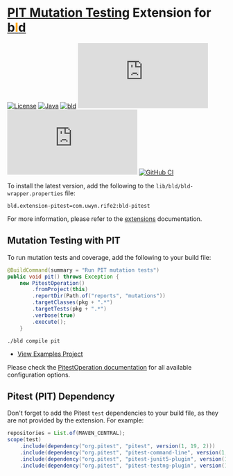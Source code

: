 # [PIT Mutation Testing](https://pitest.org/) Extension for [b<span style="color:orange">l</span>d](https://rife2.com/bld) 

[![License](https://img.shields.io/badge/license-Apache%20License%202.0-blue.svg)](https://opensource.org/licenses/Apache-2.0)
[![Java](https://img.shields.io/badge/java-17%2B-blue)](https://www.oracle.com/java/technologies/javase/jdk17-archive-downloads.html)
[![bld](https://img.shields.io/badge/2.2.1-FA9052?label=bld&labelColor=2392FF)](https://rife2.com/bld)
[![Release](https://flat.badgen.net/maven/v/metadata-url/repo.rife2.com/releases/com/uwyn/rife2/bld-pitest/maven-metadata.xml?color=blue)](https://repo.rife2.com/#/releases/com/uwyn/rife2/bld-pitest)
[![Snapshot](https://flat.badgen.net/maven/v/metadata-url/repo.rife2.com/snapshots/com/uwyn/rife2/bld-pitest/maven-metadata.xml?label=snapshot)](https://repo.rife2.com/#/snapshots/com/uwyn/rife2/bld-pitest)
[![GitHub CI](https://github.com/rife2/bld-pitest/actions/workflows/bld.yml/badge.svg)](https://github.com/rife2/bld-pitest/actions/workflows/bld.yml)

To install the latest version, add the following to the `lib/bld/bld-wrapper.properties` file:

```properties
bld.extension-pitest=com.uwyn.rife2:bld-pitest
```

For more information, please refer to the [extensions](https://github.com/rife2/bld/wiki/Extensions) documentation.

## Mutation Testing with PIT

To run mutation tests and coverage, add the following to your build file:

```java
@BuildCommand(summary = "Run PIT mutation tests")
public void pit() throws Exception {
    new PitestOperation()
        .fromProject(this)
        .reportDir(Path.of("reports", "mutations"))
        .targetClasses(pkg + ".*")
        .targetTests(pkg + ".*")
        .verbose(true)
        .execute();
    }
```

```console
./bld compile pit

```

- [View Examples Project](https://github.com/rife2/bld-pitest/blob/master/examples/src/bld/java/com/example/)

Please check the [PitestOperation documentation](https://rife2.github.io/bld-pitest/rife/bld/extension/PitestOperation.html#method-summary) for all available configuration options.

## Pitest (PIT) Dependency

Don't forget to add the Pitest `test` dependencies to your build file, as they are not provided by the extension. For example:

```java
repositories = List.of(MAVEN_CENTRAL);
scope(test)
    .include(dependency("org.pitest", "pitest", version(1, 19, 2)))
    .include(dependency("org.pitest", "pitest-command-line", version(1, 19, 2)))
    .include(dependency("org.pitest", "pitest-junit5-plugin", version(1, 2, 2)))
    .include(dependency("org.pitest", "pitest-testng-plugin", version(1, 0, 0)));
```
